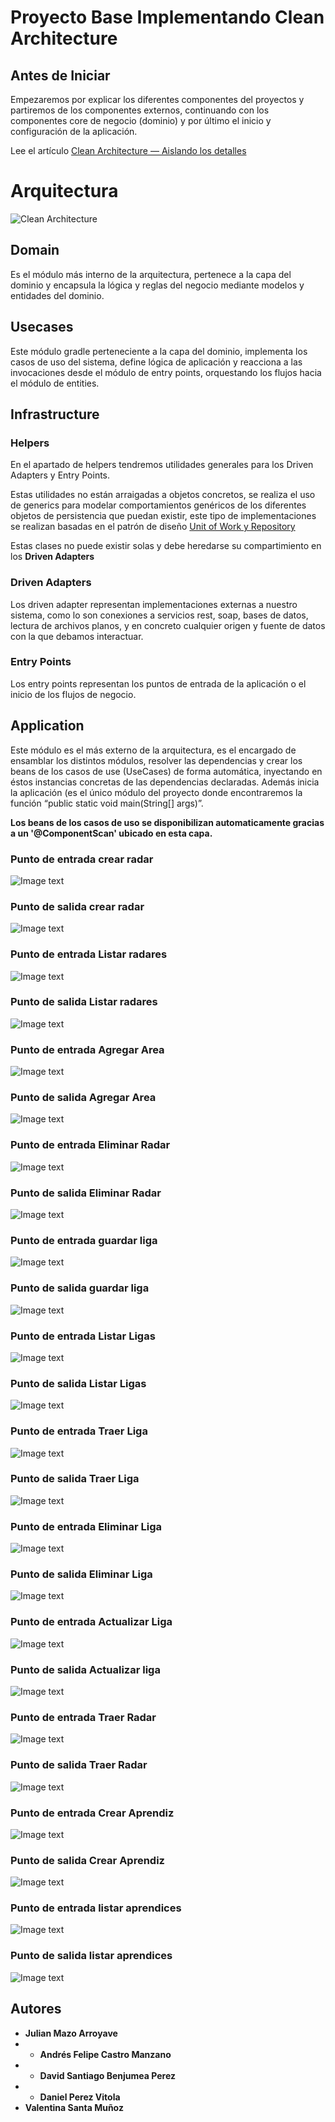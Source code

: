 # Proyecto Base Implementando Clean Architecture

## Antes de Iniciar

Empezaremos por explicar los diferentes componentes del proyectos y partiremos de los componentes externos, continuando con los componentes core de negocio (dominio) y por último el inicio y configuración de la aplicación.

Lee el artículo [Clean Architecture — Aislando los detalles](https://medium.com/bancolombia-tech/clean-architecture-aislando-los-detalles-4f9530f35d7a)

# Arquitectura

![Clean Architecture](https://miro.medium.com/max/1400/1*ZdlHz8B0-qu9Y-QO3AXR_w.png)

## Domain

Es el módulo más interno de la arquitectura, pertenece a la capa del dominio y encapsula la lógica y reglas del negocio mediante modelos y entidades del dominio.

## Usecases

Este módulo gradle perteneciente a la capa del dominio, implementa los casos de uso del sistema, define lógica de aplicación y reacciona a las invocaciones desde el módulo de entry points, orquestando los flujos hacia el módulo de entities.

## Infrastructure

### Helpers

En el apartado de helpers tendremos utilidades generales para los Driven Adapters y Entry Points.

Estas utilidades no están arraigadas a objetos concretos, se realiza el uso de generics para modelar comportamientos
genéricos de los diferentes objetos de persistencia que puedan existir, este tipo de implementaciones se realizan
basadas en el patrón de diseño [Unit of Work y Repository](https://medium.com/@krzychukosobudzki/repository-design-pattern-bc490b256006)

Estas clases no puede existir solas y debe heredarse su compartimiento en los **Driven Adapters**

### Driven Adapters

Los driven adapter representan implementaciones externas a nuestro sistema, como lo son conexiones a servicios rest,
soap, bases de datos, lectura de archivos planos, y en concreto cualquier origen y fuente de datos con la que debamos
interactuar.

### Entry Points

Los entry points representan los puntos de entrada de la aplicación o el inicio de los flujos de negocio.

## Application

Este módulo es el más externo de la arquitectura, es el encargado de ensamblar los distintos módulos, resolver las dependencias y crear los beans de los casos de use (UseCases) de forma automática, inyectando en éstos instancias concretas de las dependencias declaradas. Además inicia la aplicación (es el único módulo del proyecto donde encontraremos la función “public static void main(String[] args)”.

**Los beans de los casos de uso se disponibilizan automaticamente gracias a un '@ComponentScan' ubicado en esta capa.**


### Punto de entrada crear radar
![Image text](./img/EntradaCrearRadar.png)


### Punto de salida crear radar
![Image text](./img/SalidaCrearRadar.png)


### Punto de entrada Listar radares
![Image text](./img/EntradaListarRadares.png)


### Punto de salida Listar radares
![Image text](./img/SalidaTraerRadares.png)


### Punto de entrada Agregar Area
![Image text](./img/EntradaCrearArea.png)


### Punto de salida Agregar Area
![Image text](./img/SalidaCrearArea.png)


### Punto de entrada Eliminar Radar
![Image text](./img/EntradaEliminarRadar.png)


### Punto de salida Eliminar Radar
![Image text](./img/SalidaEliminarRadar.png)


### Punto de entrada guardar liga
![Image text](./img/EntradaCrearLiga.png)


### Punto de salida guardar liga
![Image text](./img/SalidaCrearLiga.png)


### Punto de entrada Listar Ligas
![Image text](./img/EntradaListarLigas.png)


### Punto de salida Listar Ligas
![Image text](./img/SalidaListarLigas.png)


### Punto de entrada Traer Liga
![Image text](./img/EntradaTraerLigaPorId.png)


### Punto de salida Traer Liga
![Image text](./img/SalidaTraerLigaPorId.png)


### Punto de entrada Eliminar Liga
![Image text](./img/EntradaEliminarLiga.png)


### Punto de salida Eliminar Liga
![Image text](./img/SalidaEliminarLiga.png)


### Punto de entrada Actualizar Liga
![Image text](./img/EntradaActualizarLiga.png)


### Punto de salida Actualizar liga
![Image text](./img/SalidaActualizarLiga.png)



### Punto de entrada Traer Radar
![Image text](./img/EntradaTraerUnRadar.png)


### Punto de salida Traer Radar
![Image text](./img/SalidaTraerUnRadar.png)


### Punto de entrada Crear Aprendiz
![Image text](./img/EntradaCrearAprendiz.png)


### Punto de salida Crear Aprendiz
![Image text](./img/SalidaCrearAprendiz.png)


### Punto de entrada listar aprendices
![Image text](./img/EntradaListarAprendices.png)


### Punto de salida listar aprendices
![Image text](./img/SalidaListarAprendices.png)


## Autores

* **Julian Mazo Arroyave**
* * **Andrés Felipe Castro Manzano**
* * **David Santiago Benjumea Perez**
* * **Daniel Perez Vitola**
* **Valentina Santa Muñoz** 




